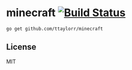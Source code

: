 # minecraft [![Build Status](https://travis-ci.org/ttaylorr/minecraft.svg)](https://travis-ci.org/ttaylorr/minecraft)

```
go get github.com/ttaylorr/minecraft
```

## License

MIT
